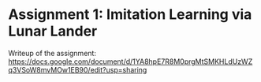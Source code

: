 # Assignment 1: Imitation Learning via Lunar Lander

Writeup of the assignment: https://docs.google.com/document/d/1YA8hpE7R8M0prgMtSMKHLdUzWZq3VSoW8mvMOw1EB90/edit?usp=sharing

